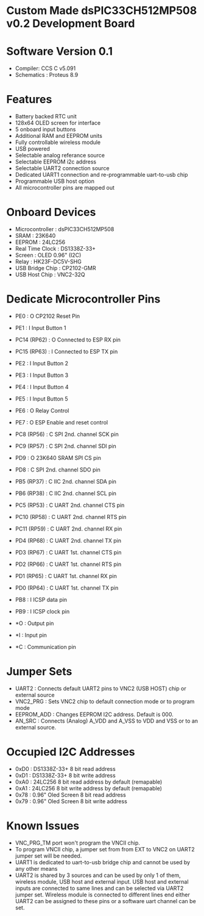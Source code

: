 # Custom Made dsPIC33CH512MP508 v0.2 Development Board 
# Software Version 0.1

- Compiler: CCS C v5.091
- Schematics : Proteus 8.9

# Features

 - Battery backed RTC unit
 - 128x64 OLED screen for interface
 - 5 onboard input buttons
 - Additional RAM and EEPROM units
 - Fully controllable wireless module
 - USB powered
 - Selectable analog referance source
 - Selectable EEPROM i2c address
 - Selectable UART2 connection source
 - Dedicated UART1 connection and re-programmable uart-to-usb chip 
 - Programmable USB host option
 - All microcontroller pins are mapped out

# Onboard Devices 

 - Microcontroller : dsPIC33CH512MP508
 - SRAM :            23K640
 - EEPROM :          24LC256
 - Real Time Clock : DS1338Z-33+
 - Screen :          OLED 0.96" (I2C)
 - Relay :           HK23F-DC5V-SHG
 - USB Bridge Chip : CP2102-GMR
 - USB Host Chip :   VNC2-32Q

# Dedicate Microcontroller Pins

 - PE0         : O CP2102 Reset Pin
 - PE1         : I Input Button 1
 - PC14 (RP62) : O Connected to ESP RX pin
 - PC15 (RP63) : I Connected to ESP TX pin
 - PE2         : I Input Button 2
 - PE3         : I Input Button 3
 - PE4         : I Input Button 4
 - PE5         : I Input Button 5
 - PE6         : O Relay Control
 - PE7         : O ESP Enable and reset control
 - PC8  (RP56) : C SPI 2nd. channel SCK pin
 - PC9  (RP57) : C SPI 2nd. channel SDI pin
 - PD9         : O 23K640 SRAM SPI CS pin 
 - PD8         : C SPI 2nd. channel SDO pin
 - PB5  (RP37) : C IIC 2nd. channel SDA pin
 - PB6  (RP38) : C IIC 2nd. channel SCL pin
 - PC5  (RP53) : C UART 2nd. channel CTS pin
 - PC10 (RP58) : C UART 2nd. channel RTS pin
 - PC11 (RP59) : C UART 2nd. channel RX pin
 - PD4  (RP68) : C UART 2nd. channel TX pin
 - PD3  (RP67) : C UART 1st. channel CTS pin
 - PD2  (RP66) : C UART 1st. channel RTS pin
 - PD1  (RP65) : C UART 1st. channel RX pin
 - PD0  (RP64) : C UART 1st. channel TX pin
 - PB8         : I ICSP data pin
 - PB9         : I ICSP clock pin

 - *O : Output pin
 - *I : Input pin
 - *C : Communication pin

# Jumper Sets

 - UART2      : Connects default UART2 pins to VNC2 (USB HOST) chip or external source
 - VNC2_PRG   : Sets VNC2 chip to default connection mode or to program mode
 - EEPROM_ADD : Changes EEPROM I2C address. Default is 000.
 - AN_SRC     : Connects (Analog) A_VDD and A_VSS to VDD and VSS or to an external source.

# Occupied I2C Addresses

 - 0xD0 : DS1338Z-33+ 8 bit read address
 - 0xD1 : DS1338Z-33+ 8 bit write address
 - 0xA0 : 24LC256 8 bit read address by default (remapable)
 - 0xA1 : 24LC256 8 bit write address by default (remapable)
 - 0x78 : 0.96" Oled Screen 8 bit read address
 - 0x79 : 0.96" Oled Screen 8 bit write address

# Known Issues 

 - VNC_PRG_TM port won't program the VNCII chip.
 - To program VNCII chip, a jumper set from from EXT to VNC2 on UART2 jumper set will be needed.
 - UART1 is dedicated to uart-to-usb bridge chip and cannot be used by any other means
 - UART2 is shared by 3 sources and can be used by only 1 of them, wireless module, USB host and external input. USB host and external inputs are connected to same lines and can be selected via UART2 jumper set. Wireless module is connected to different lines end either UART2 can be assigned to these pins or a software uart channel can be set.
